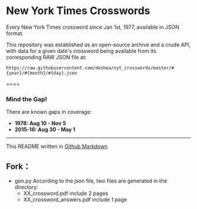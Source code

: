 # New York Times Crosswords

Every New York Times crossword since Jan 1st, 1977, available in JSON format.

This repository was established as an open-source archive and a crude API, with data for a given date's crossword being available from its corresponding RAW JSON file at:
```
https://raw.githubusercontent.com/doshea/nyt_crosswords/master/#{year}/#{month}/#{day}.json
```

====

### Mind the Gap!
There are known gaps in coverage:
- **1978: Aug 10 - Nov 5**
- **2015-16: Aug 30 - May 1**

---
This README written in [Github Markdown](https://github.com/adam-p/markdown-here/wiki/Markdown-Cheatsheet)


## Fork：
- gen.py
    According to the json file, two files are generated in the directory:
    - XX_crossword.pdf
        include 2 pages
	- XX_crossword_answers.pdf
		include 1 page
